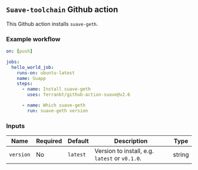 ## `Suave-toolchain` Github action

This Github action installs `suave-geth`.

### Example workflow

```yaml
on: [push]

jobs:
  hello_world_job:
    runs-on: ubuntu-latest
    name: Suapp
    steps:
      - name: Install suave-geth
        uses: ferranbt/github-action-suave@v2.6

      - name: Which suave-geth
        run: suave-geth version
```

### Inputs

| **Name**  | **Required** | **Default** | **Description**                                | **Type** |
| --------- | ------------ | ----------- | ---------------------------------------------- | -------- |
| `version` | No           | `latest`    | Version to install, e.g. `latest` or `v0.1.0`. | string   |
